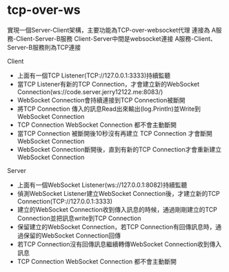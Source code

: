 # tcp-over-ws
實現一個Server-Client架構，主要功能為TCP-over-websocket代理
連接為 A服務-Client-Server-B服務
Client-Server中間是websocket連接
A服務-Client、Server-B服務則為TCP連接

Client
* 上面有一個TCP Listener(TCP://127.0.0.1:3333)持續監聽
* 當TCP Listener有新的TCP Connection，才會建立新的WebSocket Connection(ws://code.server.jerry12122.me:8083/)
* WebSocket Connection會持續連接到TCP Connection被斷開
* 將TCP Connection 傳入的訊息Read出來輸出(log.Println)並Write到WebSocket Connection
* TCP Connection WebSocket Connection 都不會主動斷開
* 當TCP Connection 被斷開後10秒沒有再建立 TCP Connection 才會斷開 WebSocket Connection
* WebSocket Connection斷開後，直到有新的TCP Connection才會重新建立WebSocket Connection

Server
* 上面有一個WebSocket Listener(ws://127.0.0.1:8082)持續監聽
* 偵測WebSocket Listener建立WebSocket Connection後，才建立新的TCP Connection(TCP://127.0.0.1:3333)
* 建立的WebSocket Connection收到傳入訊息的時候，通過剛剛建立的TCP Connection並把訊息write到TCP Connection
* 保留建立的WebSocket Connection，若TCP Connection有回傳訊息時，通過保留的WebSocket Connection回傳
* 若TCP Connection沒有回傳訊息繼續轉傳WebSocket Connection收到傳入訊息
* TCP Connection WebSocket Connection 都不會主動斷開



